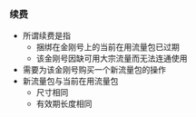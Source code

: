 ### 续费
- 所谓续费是指
  - 捆绑在金刚号上的当前在用流量包已过期
  - 该金刚号因缺可用大宗流量而无法连通使用
- 需要为该金刚号购买一个新流量包的操作
- 新流量包与当前在用流量包
  - 尺寸相同
  - 有效期长度相同
